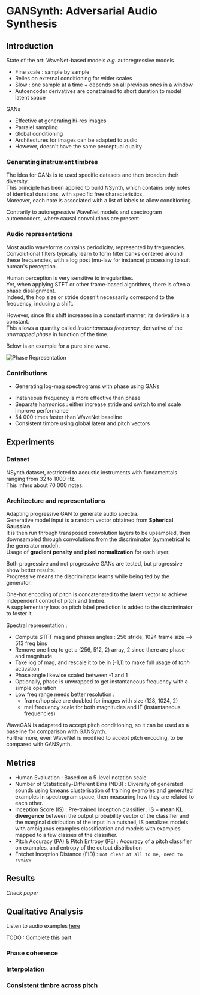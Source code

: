 # GANSynth: Adversarial Audio Synthesis


## Introduction

State of the art: WaveNet-based models *e.g.* autoregressive models
* Fine scale : sample by sample
* Relies on external conditioning for wider scales
* Slow : one sample at a time + depends on all previous ones in a window
* Autoencoder derivatives are constrained to short duration to model latent space

GANs
- Effective at generating hi-res images
- Parralel sampling
- Global conditioning 
- Architectures for images can be adapted to audio
- However, doesn't have the same perceptual quality

### Generating instrument timbres

The idea for GANs is to used specific datasets and then broaden their diversity. <br>
This principle has been applied to build NSynth, which contains only notes of identical durations, with specific free characteristics. <br>
Moreover, each note is associated with a list of labels to allow conditioning.

Contrarily to autoregressive WaveNet models and spectrogram autoencoders, where causal convolutions are present.

### Audio representations

Most audio waveforms contains periodicity, represented by frequencies. <br>
Convolutional filters typically learn to form filter banks centered around these frequencies, with a log post (mu-law for instance) processing to suit human's perception.

Human perception is very sensitive to irregularities. <br>
Yet, when applying STFT or other frame-based algorithms, there is often a phase disalignment. <br>
Indeed, the hop size or stride doesn't necessarily correspond to the frequency, inducing a shift.

However, since this shift increases in a constant manner, its derivative is a constant. <br>
This allows a quantity called *instantaneous frequency*, derivative of the *unwrapped phase* in function of the time. 

Below is an example for a pure sine wave.

![Phase Representation](https://gitgud.io/polochinoc/internship/raw/master/resources/notes/images/gansynth_phase.png)

### Contributions

* Generating log-mag spectrograms with phase using GANs
- Instaneous frequency is more effective than phase
- Separate harmonics : either increase stride and switch to mel scale improve performance
- 54 000 times faster than WaveNet baseline
- Consistent timbre using global latent and pitch vectors


## Experiments

### Dataset

NSynth dataset, restricted to acoustic instruments with fundamentals ranging from 32 to 1000 Hz. <br>
This infers about 70 000 notes.

### Architecture and representations

Adapting progressive GAN to generate audio spectra. <br>
Generative model input is a random vector obtained from **Spherical Gaussian**. <br>
It is then run through transposed convolution layers to be upsampled, then downsampled through convolutions from the discriminator (symmetrical to the generator model). <br>
Usage of **gradient penalty** and **pixel normalization** for each layer.

Both progressive and not progressive GANs are tested, but progressive show better results. <br>
Progressive means the discriminator learns while being fed by the generator.

One-hot encoding of pitch is concatenated to the latent vector to achieve independent control of pitch and timbre. <br>
A supplementary loss on pitch label prediction is added to the discriminator to foster it.

Spectral representation :
* Compute STFT mag and phases angles : 256 stride, 1024 frame size --> 513 freq bins
* Remove one freq to get a (256, 512, 2) array, 2 since there are phase and magnitude
* Take log of mag, and rescale it to be in [-1,1] to make full usage of *tanh* activation
* Phase angle likewise scaled between -1 and 1
* Optionally, phase is unwrapped to get instantaneous frequency with a simple operation
* Low freq range needs better resolution :
    * frame/hop size are doubled for images with size (128, 1024, 2)
    * mel frequency scale for both magnitudes and IF (instantaneous frequencies) 

WaveGAN is adapated to accept pitch conditioning, so it can be used as a baseline for comparison with GANSynth. <br>
Furthermore, even WaveNet is modified to accept pitch encoding, to be compared with GANSynth.


## Metrics

- Human Evaluation : Based on a 5-level notation scale
- Number of Statistically-Different Bins (NDB) : Diversity of generated sounds using kmeans clusterisation of training examples and generated examples in spectrogram space, then measuring how they are related to each other.
- Inception Score (IS) : Pre-trained Inception classifier ; IS = **mean KL divergence** between the output probability vector of the classifier and the marginal distribution of the input
In a nutshell, IS penalizes models with ambiguous examples classification and models with examples mapped to a few classes of the classifier. 
- Pitch Accuracy (PA) & Pitch Entropy (PE) : Accuracy of a pitch classifier on examples, and entropy of the output distribution
- Fréchet Inception Distance (FID) : `not clear at all to me, need to review`

## Results

*Check paper*

## Qualitative Analysis

Listen to audio examples [here](https://storage.googleapis.com/magentadata/papers/gansynth/index.html "GANSynth Audio Examples")

TODO : Complete this part

### Phase coherence

### Interpolation

### Consistent timbre across pitch

